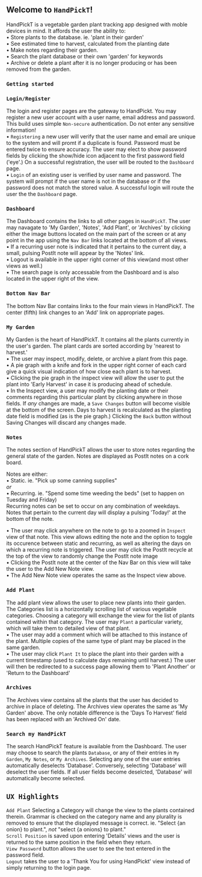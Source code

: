 
## Welcome to `HandPickT`!
HandPickT is a vegetable garden plant tracking app designed with moble devices in mind. It affords the user the ability to:<br>
• Store plants to the database. ie. 'plant in their garden'<br>
• See estimated time to harvest, calculated from the planting date<br>
• Make notes regarding their garden. <br>
• Search the plant database or their own 'garden' for keywords<br>
• Archive or delete a plant after it is no longer producing or has been removed from the garden.

### `Getting started`



### `Login/Register`

The login and register pages are the gateway to HandPickt. You may register a new user account with a user name, email address and password. This build uses simple `Non-secure` authentication. Do not enter any sensitive information! <br>• `Registering` a new user will verify that the user name and email are unique to the system and will promt if a duplicate is found. Password must be entered twice to ensure accuracy. The user may elect to show password fields by clicking the show/hide icon adjacent to the first password field ('eye'.) On a successful registration, the user will be routed to the `Dashboard` page.<br> 
• `Login` of an existing user is verified by user name and password. The system will prompt if the user name is not in the database or if the password does not match the stored value. A successful login will route the user the the `Dashboard` page.

### `Dashboard`

The Dashboard contains the links to all other pages in `HandPickT`. The user may navagate to 'My Garden', 'Notes', 'Add Plant', or 'Archives' by clicking either the image buttons located on the main part of the screen or at any point in the app using the `Nav Bar` links located at the bottom of all views. <br>
• If a recurring user note is indicated that it pertains to the current day, a small, pulsing PostIt note will appear by the 'Notes' link.<br>
• Logout is available in the upper right corner of this view(and most other views as well.)<br>
• The search page is only accessable from the Dashboard and is also located in the upper right of the view. 

### `Bottom Nav Bar`

The bottom Nav Bar contains links to the four main views in HandPickT. The center (fifth) link changes to an 'Add' link on appropriate pages.

### `My Garden`

My Garden is the heart of HandPickT. It contains all the plants currently in the user's garden. The plant cards are sorted according by 'nearest to harvest.' <br>
• The user may inspect, modify, delete, or archive a plant from this page.<br>
• A pie graph with a knife and fork in the upper right corner of each card give a quick visual indication of how close each plant is to harvest.<br>
• Clicking the pie graph in the inspect view will allow the user to put the plant into 'Early Harvest' in case it is producing ahead of schedule.<br>
• In the Inspect view, a user may modify the planting date or their comments regarding this particular plant by clicking anywhere in those fields. If <em>any</em> changes are made, a `Save Changes` button will become visible at the bottom of the screen. Days to harvest is recalculated as the planting date field is modified (as is the pie graph.) Clicking the `Back` button without Saving Changes will discard any changes made.

### `Notes`

The notes section of HandPickT allows the user to store notes regarding the general state of the garden. Notes are displayed as PostIt notes on a cork board. <br>

Notes are either:<br>
• Static. ie. "Pick up some canning supplies"<br>
<em>or</em><br>
• Recurring. ie. "Spend some time weeding the beds" (set to happen on Tuesday and Friday)<br>
Recurring notes can be set to occur on any combination of weekdays. Notes that pertain to the current day will display a pulsing 'Today!' at the bottom of the note.

• The user may click anywhere on the note to go to a zoomed in `Inspect` view of that note. This view allows editing the note and the option to toggle its occurence between static and recurring, as well as altering the days on which a recurring note is triggered. The user may click the PostIt recycle at the top of the view to randomly change the PostIt note image<br>
• Clicking the PostIt note at the center of the Nav Bar on this view will take the user to the Add New Note view.<br>
• The Add New Note view operates the same as the Inspect view above.

### `Add Plant`

The add plant view allows the user to place new plants into their garden. The Categories list is a horizontally scrolling list of various vegetable categories. Choosing a category will exchange the view for the list of plants contained within that category. The user may `Plant` a particular variety, which will take them to detailed view of that plant.<br> 
• The user may add a comment which will be attached to this instance of the plant. Multiple copies of the same type of plant may be placed in the same garden.<br>
• The user may click `Plant It` to place the plant into their garden with a current timestamp (used to calculate days remaining until harvest.) The user will then be redirected to a success page allowing them to 'Plant Another' or 'Return to the Dashboard'<br>

### `Archives`

The Archives view contains all the plants that the user has decided to archive in place of deleting. The Archives view operates the same as 'My Garden' above. The only notable difference is the 'Days To Harvest' field has been replaced with an 'Archived On' date.

### `Search my HandPickT`

The search HandPickT feature is available from the Dashboard. The user may choose to search the plants `Database`, or any of their entries in `My Garden`, `My Notes`, or `My Archives`. Selecting any one of the user entries automatically deselects 'Database'. Conversely, selecting 'Database' will deselect the user fields. If all user fields become deselcted, 'Database' will automatically become selected. 

## `UX Highlights`

`Add Plant` Selecting a Category will change the view to the plants contained therein. Grammar is checked on the category name and any plurality is removed to ensure that the displayed message is correct. ie. "Select {an onion} to plant.", <em>not</em> "select {a onions} to plant." <br>
`Scroll Position` is saved upon entering 'Details' views and the user is returned to the same position in the field when they return.<br>
`View Password` button allows the user to see the text entered in the password field.<br>
`Logout` takes the user to a 'Thank You for using HandPickt' view instead of simply returning to the login page. 
